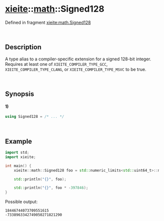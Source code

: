 # [xieite](../../xieite.md)\:\:[math](../../math.md)\:\:Signed128
Defined in fragment [xieite:math.Signed128](../../../src/math/signed_128.cpp)

&nbsp;

## Description
A type alias to a compiler-specific extension for a signed 128-bit integer. Requires at least one of `XIEITE_COMPILER_TYPE_GCC`, `XIEITE_COMPILER_TYPE_CLANG`, or `XIEITE_COMPILER_TYPE_MSVC` to be true.

&nbsp;

## Synopsis
#### 1)
```cpp
using Signed128 = /* ... */
```

&nbsp;

## Example
```cpp
import std;
import xieite;

int main() {
    xieite::math::Signed128 foo = std::numeric_limits<std::uint64_t>::max();

    std::println("{}", foo);

    std::println("{}", foo * -397846);
}
```
Possible output:
```
18446744073709551615
-7338963342749050271821290
```
